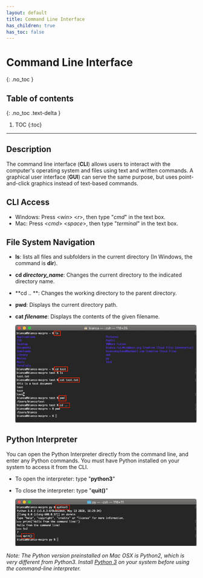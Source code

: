 ```yaml
---
layout: default
title: Command Line Interface
has_children: true
has_toc: false
---
```


# Command Line Interface
{: .no_toc }
## Table of contents
{: .no_toc .text-delta }

1. TOC
{:toc}

---

## Description
The command line interface (**CLI**) allows users to interact with the computer's operating system and files using text and written commands. A graphical user interface (**GUI**) can serve the same purpose, but uses point-and-click graphics instead of text-based commands. 

## CLI Access
- Windows: Press <*win*> <*r*>, then type "*cmd*" in the text box.
- Mac: Press <*cmd*> <*space*>, then type "*terminal*" in the text box.

## File System Navigation
- **ls**: lists all files and subfolders in the current directory (In Windows, the command is **dir**).
- **cd *directory_name***: Changes the current directory to the indicated directory name.
- **cd .. **: Changes the working directory to the parent directory.
- **pwd**: Displays the current directory path.
- **cat *filename***: Displays the contents of the given filename.

  ![](/assets/cli-file-system-navigation.png)

## Python Interpreter
You can open the Python Interpreter directly from the command line, and enter any Python commands. You must have Python installed on your system to access it from the CLI. 
- To open the interpreter:  type "**python3**"
- To close the interpreter: type "**quit()**"

  ![](/assets/cli-interpreter.png)

*Note: The Python version preinstalled on Mac OSX is Python2, which is very different from Python3. Install [Python 3](https://www.python.org/downloads/mac-osx/) on your system before using the command-line interpreter.*
